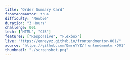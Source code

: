 ```yaml
---
title: "Order Summary Card"
frontendmentor: true
difficulty: "Newbie"
duration: "3 Hours"
challenge: 001
tech: ["HTML", "CSS"]
features: ["Responsive", "Flexbox"]
live: "https://emreyyz.github.io/frontendmentor-001/"
source: "https://github.com/EmreYYZ/frontendmentor-001"
thumbnail: "./screenshot.png"
---
```


